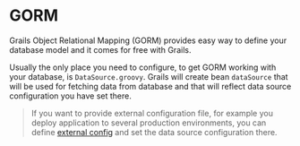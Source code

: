# GORM

Grails Object Relational Mapping (GORM) provides easy way to define your database model and it comes for free with Grails.

Usually the only place you need to configure, to get GORM working with your database, is `DataSource.groovy`. Grails will create bean `dataSource` that will be used for fetching data from database and that will reflect data source configuration you have set there.

> If you want to provide external configuration file, for example you deploy application to several production environments, you can define [external config](http://grails.org/doc/latest/guide/conf.html#configExternalized) and set the data source configuration there.
